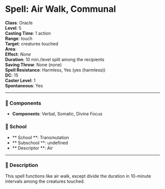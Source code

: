
# Spell: Air Walk, Communal
**Class**: Oracle  
**Level**: 5  
**Casting Time**: 1 action  
**Range**: touch  
**Target**: creatures touched  
**Area**:   
**Effect**: _None_  
**Duration**: 10 min./level split among the recipients  
**Saving Throw**: None (none)  
**Spell Resistance**: Harmless, Yes (yes (harmless))  
**DC**: 15  
**Caster Level**: 1  
**Spontaneous**: Yes

---

### 🔮 Components
- **Components**: Verbal, Somatic, Divine Focus

### 🏫 School
- ** School **: Transmutation
- ** Subschool **: undefined
- ** Descriptor **: Air
---

### 📜 Description
This spell functions like air walk, except divide the duration in 10-minute intervals among the creatures touched.
